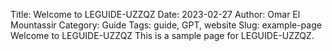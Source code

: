 Title: Welcome to LEGUIDE-UZZQZ
Date: 2023-02-27
Author: Omar El Mountassir
Category: Guide
Tags: guide, GPT, website
Slug: example-page
Welcome to LEGUIDE-UZZQZ
This is a sample page for LEGUIDE-UZZQZ.